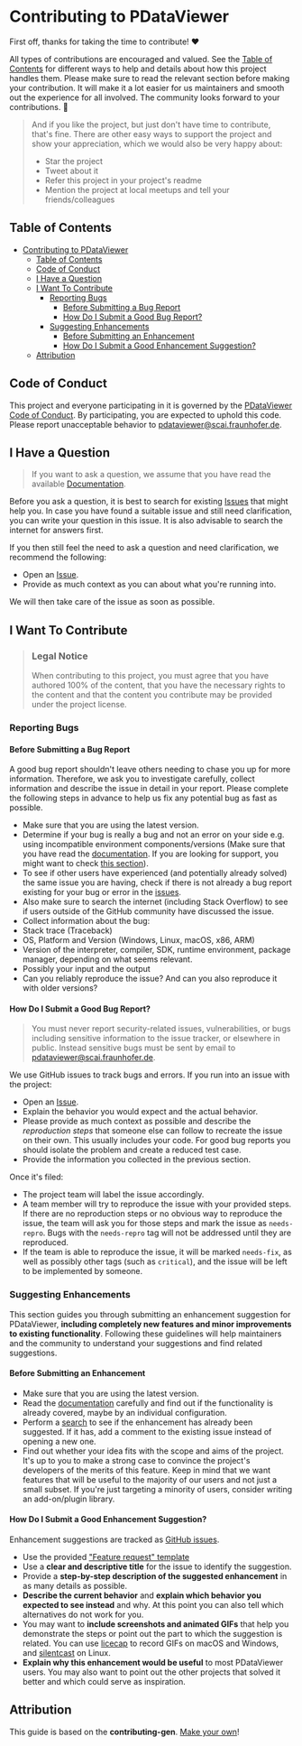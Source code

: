 # Contributing to PDataViewer

First off, thanks for taking the time to contribute! ❤️

All types of contributions are encouraged and valued. See the [Table of Contents](#table-of-contents) for different ways to help and details about how this project handles them. Please make sure to read the relevant section before making your contribution. It will make it a lot easier for us maintainers and smooth out the experience for all involved. The community looks forward to your contributions. 🎉

> And if you like the project, but just don't have time to contribute, that's fine. There are other easy ways to support the project and show your appreciation, which we would also be very happy about:
>
> - Star the project
> - Tweet about it
> - Refer this project in your project's readme
> - Mention the project at local meetups and tell your friends/colleagues

## Table of Contents

- [Contributing to PDataViewer](#contributing-to-pdataviewer)
  - [Table of Contents](#table-of-contents)
  - [Code of Conduct](#code-of-conduct)
  - [I Have a Question](#i-have-a-question)
  - [I Want To Contribute](#i-want-to-contribute)
    - [Reporting Bugs](#reporting-bugs)
      - [Before Submitting a Bug Report](#before-submitting-a-bug-report)
      - [How Do I Submit a Good Bug Report?](#how-do-i-submit-a-good-bug-report)
    - [Suggesting Enhancements](#suggesting-enhancements)
      - [Before Submitting an Enhancement](#before-submitting-an-enhancement)
      - [How Do I Submit a Good Enhancement Suggestion?](#how-do-i-submit-a-good-enhancement-suggestion)
  - [Attribution](#attribution)

## Code of Conduct

This project and everyone participating in it is governed by the
[PDataViewer Code of Conduct](https://github.com/SCAI-BIO/PDataViewer/blob/main/CODE_OF_CONDUCT.md).
By participating, you are expected to uphold this code. Please report unacceptable behavior
to [pdataviewer@scai.fraunhofer.de](mailto:pdataviewer@scai.fraunhofer.de).

## I Have a Question

> If you want to ask a question, we assume that you have read the available [Documentation](https://github.com/SCAI-BIO/PDataViewer/wiki).

Before you ask a question, it is best to search for existing [Issues](https://github.com/SCAI-BIO/PDataViewer/issues) that might help you. In case you have found a suitable issue and still need clarification, you can write your question in this issue. It is also advisable to search the internet for answers first.

If you then still feel the need to ask a question and need clarification, we recommend the following:

- Open an [Issue](https://github.com/SCAI-BIO/PDataViewer/issues/new?assignees=mehmetcanay&labels=question&projects=&template=question-help-request.md&title=%5BHELP%5D).
- Provide as much context as you can about what you're running into.

We will then take care of the issue as soon as possible.

## I Want To Contribute

> ### Legal Notice
>
> When contributing to this project, you must agree that you have authored 100% of the content, that you have the necessary rights to the content and that the content you contribute may be provided under the project license.

### Reporting Bugs

#### Before Submitting a Bug Report

A good bug report shouldn't leave others needing to chase you up for more information. Therefore, we ask you to investigate carefully, collect information and describe the issue in detail in your report. Please complete the following steps in advance to help us fix any potential bug as fast as possible.

- Make sure that you are using the latest version.
- Determine if your bug is really a bug and not an error on your side e.g. using incompatible environment components/versions (Make sure that you have read the [documentation](https://github.com/SCAI-BIO/PDataViewer/wiki). If you are looking for support, you might want to check [this section](#i-have-a-question)).
- To see if other users have experienced (and potentially already solved) the same issue you are having, check if there is not already a bug report existing for your bug or error in the [issues](https://github.com/SCAI-BIO/PDataViewer/labels/bug).
- Also make sure to search the internet (including Stack Overflow) to see if users outside of the GitHub community have discussed the issue.
- Collect information about the bug:
- Stack trace (Traceback)
- OS, Platform and Version (Windows, Linux, macOS, x86, ARM)
- Version of the interpreter, compiler, SDK, runtime environment, package manager, depending on what seems relevant.
- Possibly your input and the output
- Can you reliably reproduce the issue? And can you also reproduce it with older versions?

#### How Do I Submit a Good Bug Report?

> You must never report security-related issues, vulnerabilities, or bugs including sensitive information to the issue tracker, or elsewhere in public. Instead sensitive bugs must be sent by email to [pdataviewer@scai.fraunhofer.de](mailto:pdataviewer@scai.fraunhofer.de).

We use GitHub issues to track bugs and errors. If you run into an issue with the project:

- Open an [Issue](https://github.com/SCAI-BIO/PDataViewer/issues/new?assignees=mehmetcanay&labels=bug&projects=&template=bug_report.md&title=%5BBUG%5D).
- Explain the behavior you would expect and the actual behavior.
- Please provide as much context as possible and describe the *reproduction steps* that someone else can follow to recreate the issue on their own. This usually includes your code. For good bug reports you should isolate the problem and create a reduced test case.
- Provide the information you collected in the previous section.

Once it's filed:

- The project team will label the issue accordingly.
- A team member will try to reproduce the issue with your provided steps. If there are no reproduction steps or no obvious way to reproduce the issue, the team will ask you for those steps and mark the issue as `needs-repro`. Bugs with the `needs-repro` tag will not be addressed until they are reproduced.
- If the team is able to reproduce the issue, it will be marked `needs-fix`, as well as possibly other tags (such as `critical`), and the issue will be left to be implemented by someone.

### Suggesting Enhancements

This section guides you through submitting an enhancement suggestion for PDataViewer, **including completely new features and minor improvements to existing functionality**. Following these guidelines will help maintainers and the community to understand your suggestions and find related suggestions.

#### Before Submitting an Enhancement

- Make sure that you are using the latest version.
- Read the [documentation](https://github.com/SCAI-BIO/PDataViewer/wiki) carefully and find out if the functionality is already covered, maybe by an individual configuration.
- Perform a [search](https://github.com/SCAI-BIO/PDataViewer/labels/enhancement) to see if the enhancement has already been suggested. If it has, add a comment to the existing issue instead of opening a new one.
- Find out whether your idea fits with the scope and aims of the project. It's up to you to make a strong case to convince the project's developers of the merits of this feature. Keep in mind that we want features that will be useful to the majority of our users and not just a small subset. If you're just targeting a minority of users, consider writing an add-on/plugin library.

#### How Do I Submit a Good Enhancement Suggestion?

Enhancement suggestions are tracked as [GitHub issues](https://github.com/SCAI-BIO/PDataViewer/labels/enhancement).

- Use the provided ["Feature request" template](https://github.com/SCAI-BIO/PDataViewer/issues/new?assignees=mehmetcanay&labels=enhancement&projects=&template=feature_request.md&title=%5BFEATURE%5D)
- Use a **clear and descriptive title** for the issue to identify the suggestion.
- Provide a **step-by-step description of the suggested enhancement** in as many details as possible.
- **Describe the current behavior** and **explain which behavior you expected to see instead** and why. At this point you can also tell which alternatives do not work for you.
- You may want to **include screenshots and animated GIFs** that help you demonstrate the steps or point out the part to which the suggestion is related. You can use [licecap](https://www.cockos.com/licecap/) to record GIFs on macOS and Windows, and [silentcast](https://github.com/colinkeenan/silentcast) on Linux.
- **Explain why this enhancement would be useful** to most PDataViewer users. You may also want to point out the other projects that solved it better and which could serve as inspiration.

## Attribution

This guide is based on the **contributing-gen**. [Make your own](https://github.com/bttger/contributing-gen)!

